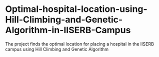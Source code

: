 # Optimal-hospital-location-using-Hill-Climbing-and-Genetic-Algorithm-in-IISERB-Campus
The project finds the optimal location for placing a hospital in the IISERB campus using Hill Climbing and Genetic Algorithm
